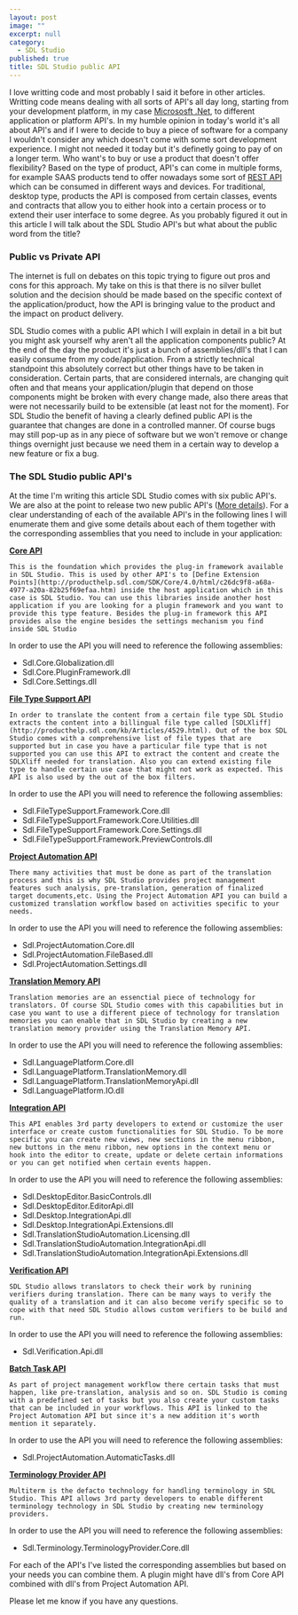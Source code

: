 ```yaml
---
layout: post
image: ""
excerpt: null
category: 
  - SDL Studio
published: true
title: SDL Studio public API
---
```





<p class="dropcap"> I love writting code and most probably I said it before in other articles. Writting code means dealing with all sorts of API's all day long, starting from your development platform, in my case <a href="https://www.microsoft.com/net" target="_blank">Micrososft .Net</a>, to different application or platform API's. In my humble opinion in today's world it's all about API's and if I were to decide to buy a piece of software for a company I wouldn't consider any which doesn't come with some sort development experience. I might not needed it today but it's definetly going to pay of on a longer term. Who want's to buy or use a product that doesn't offer flexibility? Based on the type of product, API's can come in multiple forms, for example SAAS products tend to offer nowadays some sort of <a href="https://en.wikipedia.org/wiki/Representational_state_transferREST" target="_blank">REST API</a> which can be consumed in different ways and devices. For traditional, desktop type, products the API is composed from certain classes, events and contracts that allow you to either hook into a certain process or to extend their user interface to some degree. As you probably figured it out in this article I will talk about the SDL Studio API's but what about the public word from the title?</p>

### Public vs Private API
The internet is full on debates on this topic trying to figure out pros and cons for this approach. My take on this is that there is no silver bullet solution and the decision should be made based on the specific context of the application/product, how the API is bringing value to the product and the impact on product delivery.

SDL Studio comes with a public API which I will explain in detail in a bit but you might ask yourself why aren't all the application components public? At the end of the day the product it's just a bunch of assemblies/dll's that I can easily consume from my code/application. From a strictly technical standpoint this absolutely correct but other things have to be taken in consideration. Certain parts, that are considered internals, are changing quit often and that means your application/plugin that depend on those components might be broken with every change made, also there areas that were not necessarily build to be extensible (at least not for the moment). For SDL Studio the benefit of having a clearly defined public API is the  guarantee that changes are done in a controlled manner. Of course bugs may still pop-up as in any piece of software but we won't remove or change things overnight just because we need them in a certain way to develop a new feature or fix a bug.

### The SDL Studio public API's

At the time I'm writing this article SDL Studio comes with six public API's. We are also at the point to release two new public API's ([More details](https://community.sdl.com/developers/language-developers/f/61/t/6451)). For a clear understanding of each of the available API's in the following lines I will enumerate them and give some details about each of them together with the corresponding assemblies that you need to include in your application:

**[Core API](http://producthelp.sdl.com/SDK/Core/4.0/html/ecbcf309-0686-4cc0-85ef-a8963f73d369.htm)**

`This is the foundation which provides the plug-in framework available in SDL Studio. This is used by other API's to [Define Extension Points](http://producthelp.sdl.com/SDK/Core/4.0/html/c26dc9f8-a68a-4977-a20a-82b25f69efaa.htm) inside the host application which in this case is SDL Studio. You can use this libraries inside another host application if you are looking for a plugin framework and you want to provide this type feature. Besides the plug-in framework this API provides also the engine besides the settings mechanism you find inside SDL Studio`

In order to use the API you will need to reference the following assemblies:
- Sdl.Core.Globalization.dll
- Sdl.Core.PluginFramework.dll
- Sdl.Core.Settings.dll

**[File Type Support API](http://producthelp.sdl.com/SDK/FileTypeSupport/4.0/html/1f5584af-9763-46ff-894b-08127a2421a7.htm)**

`In order to translate the content from a certain file type SDL Studio extracts the content into a billingual file type called [SDLXliff](http://producthelp.sdl.com/kb/Articles/4529.html). Out of the box SDL Studio comes with a comprehensive list of file types that are supported but in case you have a particular file type that is not supported you can use this API to extract the content and create the SDLXliff needed for translation. Also you can extend existing file type to handle certain use case that might not work as expected. This API is also used by the out of the box filters.`

In order to use the API you will need to reference the following assemblies:
- Sdl.FileTypeSupport.Framework.Core.dll
- Sdl.FileTypeSupport.Framework.Core.Utilities.dll
- Sdl.FileTypeSupport.Framework.Core.Settings.dll
- Sdl.FileTypeSupport.Framework.PreviewControls.dll

**[Project Automation API](http://producthelp.sdl.com/SDK/ProjectAutomationApi/4.0/html/b986e77a-82d2-4049-8610-5159c55fddd3.htm)**

`There many activities that must be done as part of the translation process and this is why SDL Studio provides project management features such analysis, pre-translation, generation of finalized target documents,etc. Using the Project Automation API you can build a customized translation workflow based on activities specific to your needs.`

In order to use the API you will need to reference the following assemblies:
- Sdl.ProjectAutomation.Core.dll
- Sdl.ProjectAutomation.FileBased.dll
- Sdl.ProjectAutomation.Settings.dll

**[Translation Memory API](http://producthelp.sdl.com/SDK/TranslationMemoryApi/4.0/html/790076c4-fb7c-4c3d-9ad5-e7691c317500.htm)**

`Translation memories are an essenctial piece of technology for translators. Of course SDL Studio comes with this capabilities but in case you want to use a different piece of technology for translation memories you can enable that in SDL Studio by creating a new translation memory provider using the Translation Memory API.`

In order to use the API you will need to reference the following assemblies:
- Sdl.LanguagePlatform.Core.dll
- Sdl.LanguagePlatform.TranslationMemory.dll
- Sdl.LanguagePlatform.TranslationMemoryApi.dll
- Sdl.LanguagePlatform.IO.dll

**[Integration API](http://producthelp.sdl.com/SDK/StudioIntegrationApi/4.0/html/135dcb1c-535b-46a9-8063-b83be4a06d82.htm)**

`This API enables 3rd party developers to extend or customize the user interface or create custom functionalities for SDL Studio. To be more specific you can create new views, new sections in the menu ribbon, new buttons in the menu ribbon, new options in the context menu or hook into the editor to create, update or delete certain informations or you can get notified when certain events happen.`

In order to use the API you will need to reference the following assemblies:
- Sdl.DesktopEditor.BasicControls.dll
- Sdl.DesktopEditor.EditorApi.dll
- Sdl.Desktop.IntegrationApi.dll
- Sdl.Desktop.IntegrationApi.Extensions.dll
- Sdl.TranslationStudioAutomation.Licensing.dll
- Sdl.TranslationStudioAutomation.IntegrationApi.dll
- Sdl.TranslationStudioAutomation.IntegrationApi.Extensions.dll

**[Verification API](http://producthelp.sdl.com/SDK/Verification/4.0/html/4bc459fe-8ca2-4686-8764-616ebb5ce526.htm)**

`SDL Studio allows translators to check their work by runining verifiers during translation. There can be many ways to verify the quality of a translation and it can also become verify specific so to cope with that need SDL Studio allows custom verifiers to be build and run.`

In order to use the API you will need to reference the following assemblies:
- Sdl.Verification.Api.dll

**[Batch Task API](https://community.sdl.com/developers/language-developers/f/61/t/6451)**

`As part of project management workflow there certain tasks that must happen, like pre-translation, analysis and so on. SDL Studio is coming with a predefined set of tasks but you also create your custom tasks that can be included in your workflows. This API is linked to the Project Automation API but since it's a new addition it's worth mention it separately.`

In order to use the API you will need to reference the following assemblies:
- Sdl.ProjectAutomation.AutomaticTasks.dll

**[Terminology Provider API](https://community.sdl.com/developers/language-developers/f/61/t/6451)**

`Multiterm is the defacto technology for handling terminology in SDL Studio. This API allows 3rd party developers to enable different terminology technology in SDL Studio by creating new terminology providers.`

In order to use the API you will need to reference the following assemblies:
- Sdl.Terminology.TerminologyProvider.Core.dll

For each of the API's I've listed the corresponding assemblies but based on your needs you can combine them. A plugin might have dll's from Core API combined with dll's from Project Automation API.

Please let me know if you have any questions.



